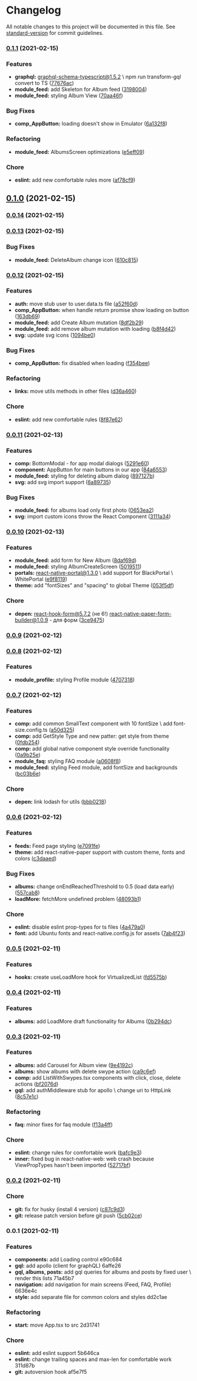 # Changelog

All notable changes to this project will be documented in this file. See [standard-version](https://github.com/conventional-changelog/standard-version) for commit guidelines.

### [0.1.1](https://github.com/mokkapps/changelog-generator-demo/compare/v0.1.0...v0.1.1) (2021-02-15)


### Features

* **graphql:** graphql-schema-typescript@1.5.2 \ npm run transform-gql convert to TS ([77676ac](https://github.com/mokkapps/changelog-generator-demo/commits/77676ac2ee9dfe1bdb21621a21babcc16c61140b))
* **module_feed:** add Skeleton for Album feed ([3198004](https://github.com/mokkapps/changelog-generator-demo/commits/31980046de41ad9fab20c9ee174d80c3d7ca908b))
* **module_feed:** styling Album View ([70aa46f](https://github.com/mokkapps/changelog-generator-demo/commits/70aa46ffa2d51e974df5a8b0a4b604e58e623770))


### Bug Fixes

* **comp_AppButton:** loading doesn't show in Emulator ([6a132f8](https://github.com/mokkapps/changelog-generator-demo/commits/6a132f84bb18838d4aa5638ab7fea492565381ef))


### Refactoring

* **module_feed:** AlbumsScreen optimizations ([e5eff09](https://github.com/mokkapps/changelog-generator-demo/commits/e5eff09606c6bb54ccc7ecbbf9884a0018e51518))


### Chore

* **eslint:** add new comfortable rules more ([af78cf9](https://github.com/mokkapps/changelog-generator-demo/commits/af78cf9de2750e6215d0b30f92cd8b17ceb57216))

## [0.1.0](https://github.com/mokkapps/changelog-generator-demo/compare/v0.0.14...v0.1.0) (2021-02-15)

### [0.0.14](https://github.com/mokkapps/changelog-generator-demo/compare/v0.0.13...v0.0.14) (2021-02-15)

### [0.0.13](https://github.com/mokkapps/changelog-generator-demo/compare/v0.0.12...v0.0.13) (2021-02-15)


### Bug Fixes

* **module_feed:** DeleteAlbum change icon ([610c815](https://github.com/mokkapps/changelog-generator-demo/commits/610c8159f6031b3e1b18d941dcbc14648b39ac98))

### [0.0.12](https://github.com/mokkapps/changelog-generator-demo/compare/v0.0.11...v0.0.12) (2021-02-15)


### Features

* **auth:** move stub user to user.data.ts file ([a52f60d](https://github.com/mokkapps/changelog-generator-demo/commits/a52f60da89ca1e876fba0f08669ae5cfd8ae8444))
* **comp_AppButton:** when handle return promise show loading on button ([163db69](https://github.com/mokkapps/changelog-generator-demo/commits/163db692d7fe5a6f83a2f1f5e4450e39044429ff))
* **module_feed:** add Create Album mutation ([8df2b29](https://github.com/mokkapps/changelog-generator-demo/commits/8df2b29b494b149dc81a57f69ea872676e11d2de))
* **module_feed:** add remove album mutation with loading ([b8f4d42](https://github.com/mokkapps/changelog-generator-demo/commits/b8f4d42a1b9fa9722d637e264ed8929bb6e08b9e))
* **svg:** update svg icons ([1094be0](https://github.com/mokkapps/changelog-generator-demo/commits/1094be085aff4ea3ce440a1b12e390029fa6cfb9))


### Bug Fixes

* **comp_AppButton:** fix disabled when loading ([f354bee](https://github.com/mokkapps/changelog-generator-demo/commits/f354bee1179c427be0cfd0d3bbe6ba3215f5294b))


### Refactoring

* **links:** move utils methods in other files ([d36a460](https://github.com/mokkapps/changelog-generator-demo/commits/d36a4600b7a1cc4b43c63f2be465ed5f145ad781))


### Chore

* **eslint:** add new comfortable rules ([8f87e62](https://github.com/mokkapps/changelog-generator-demo/commits/8f87e624c6c4fe02d1a02817342f5b9a5d010872))

### [0.0.11](https://github.com/mokkapps/changelog-generator-demo/compare/v0.0.10...v0.0.11) (2021-02-13)


### Features

* **comp:** BottomModal - for app modal dialogs ([5291e60](https://github.com/mokkapps/changelog-generator-demo/commits/5291e60d2140e6521d09740ed379ab29335c7329))
* **component:** AppButton for main buttons in our app ([84a6553](https://github.com/mokkapps/changelog-generator-demo/commits/84a6553277729697b1062cb5d01e26ebc14fb7bd))
* **module_feed:** styling for deleting album dialog ([897127b](https://github.com/mokkapps/changelog-generator-demo/commits/897127b704a1862a5301d88b51caef6e66a670ae))
* **svg:** add svg import support ([6a89735](https://github.com/mokkapps/changelog-generator-demo/commits/6a89735394f5447fd7fff135c83abb2778c4d8cc))


### Bug Fixes

* **module_feed:** for albums load only first photo ([0653ea2](https://github.com/mokkapps/changelog-generator-demo/commits/0653ea2685a62f0f5605e402749350c465900bc4))
* **svg:** import custom icons throw the React Component ([3111a34](https://github.com/mokkapps/changelog-generator-demo/commits/3111a34d52bd072d0ef5aa42d54398addbf2bceb))

### [0.0.10](https://github.com/mokkapps/changelog-generator-demo/compare/v0.0.9...v0.0.10) (2021-02-13)


### Features

* **module_feed:** add form for New Album ([8daf69d](https://github.com/mokkapps/changelog-generator-demo/commits/8daf69d3897089d004a20d68e0900944743603d4))
* **module_feed:** styling AlbumCreateScreen ([5019511](https://github.com/mokkapps/changelog-generator-demo/commits/5019511a2dea6fc35ad3c9eb6fefaa44550ccec4))
* **portals:** react-native-portal@1.3.0 \\ add support for BlackPortal \ WhitePortal ([e9f8119](https://github.com/mokkapps/changelog-generator-demo/commits/e9f81199371f434d46ec699201cf215ae091b892))
* **theme:** add "fontSizes" and "spacing" to global Theme ([053f5df](https://github.com/mokkapps/changelog-generator-demo/commits/053f5dfc688d14c5c8050636e5b04a9233534625))


### Chore

* **depen:** react-hook-form@5.7.2 (не 6!) react-native-paper-form-builder@1.0.9 - для форм ([3ce9475](https://github.com/mokkapps/changelog-generator-demo/commits/3ce9475ca9af6aadf4830737fb5a29be449959a2))

### [0.0.9](https://github.com/mokkapps/changelog-generator-demo/compare/v0.0.8...v0.0.9) (2021-02-12)

### [0.0.8](https://github.com/mokkapps/changelog-generator-demo/compare/v0.0.7...v0.0.8) (2021-02-12)


### Features

* **module_profile:** styling Profile module ([4707318](https://github.com/mokkapps/changelog-generator-demo/commits/470731877816f885e6c7258f7a79661ab5c375df))

### [0.0.7](https://github.com/mokkapps/changelog-generator-demo/compare/v0.0.6...v0.0.7) (2021-02-12)


### Features

* **comp:** add common SmallText component with 10 fontSize \ add font-size.config.ts ([a50d325](https://github.com/mokkapps/changelog-generator-demo/commits/a50d325b4bbcdb3969051388daae92c2b81b55a6))
* **comp:** add GetStyle Type and new patter: get style from theme ([0fdb254](https://github.com/mokkapps/changelog-generator-demo/commits/0fdb254c054bbef23faa28b6de64328f010a29fd))
* **comp:** add global native component style override functionality ([0a9b25e](https://github.com/mokkapps/changelog-generator-demo/commits/0a9b25e07f10770d5fea4f7a87823fc336571274))
* **module_faq:** styling FAQ module ([a0608f8](https://github.com/mokkapps/changelog-generator-demo/commits/a0608f8dc1307f68db5be823cfbe38f5596e3134))
* **module_feed:** styling Feed module, add fontSize and backgrounds ([bc03b6e](https://github.com/mokkapps/changelog-generator-demo/commits/bc03b6e686a37f49e08c40d9f9b28673485b508b))


### Chore

* **depen:** link lodash for utils ([bbb0218](https://github.com/mokkapps/changelog-generator-demo/commits/bbb0218a87ccc1aef75e32009c0707b618315c13))

### [0.0.6](https://github.com/mokkapps/changelog-generator-demo/compare/v0.0.5...v0.0.6) (2021-02-12)


### Features

* **feeds:** Feed page styling ([e7091fe](https://github.com/mokkapps/changelog-generator-demo/commits/e7091fe014c59d42bae5366da28215b410e7b62c))
* **theme:** add react-native-paper support with custom theme, fonts and colors ([c3daaed](https://github.com/mokkapps/changelog-generator-demo/commits/c3daaed120d7a1061721f569f9896c9507e02611))


### Bug Fixes

* **albums:** change onEndReachedThreshold to 0.5 (load data early) ([557cab8](https://github.com/mokkapps/changelog-generator-demo/commits/557cab81f62b2ccf93aa607dacb9ede98519e3ea))
* **loadMore:** fetchMore undefined problem ([48093b1](https://github.com/mokkapps/changelog-generator-demo/commits/48093b1c3776deee06a40c884d40a3bf4d91626a))


### Chore

* **eslint:** disable eslint prop-types for ts files ([4a479a0](https://github.com/mokkapps/changelog-generator-demo/commits/4a479a0b2474c1282a7d8ba894ecbcf598ad7b18))
* **font:** add Ubuntu fonts and react-native.config.js for assets ([7ab4f23](https://github.com/mokkapps/changelog-generator-demo/commits/7ab4f23bd6a57f461bba6e3adfbb5bea49e4816e))

### [0.0.5](https://github.com/mokkapps/changelog-generator-demo/compare/v0.0.4...v0.0.5) (2021-02-11)


### Features

* **hooks:** create useLoadMore hook for VirtualizedList ([fd5575b](https://github.com/mokkapps/changelog-generator-demo/commits/fd5575b56b1d1bc0ce7461f703c1adc1ce1ef0e8))

### [0.0.4](https://github.com/mokkapps/changelog-generator-demo/compare/v0.0.3...v0.0.4) (2021-02-11)


### Features

* **albums:** add LoadMore draft functionality for Albums ([0b294dc](https://github.com/mokkapps/changelog-generator-demo/commits/0b294dc88b47505a1567043f3f87acf087f92610))

### [0.0.3](https://github.com/mokkapps/changelog-generator-demo/compare/v0.0.2...v0.0.3) (2021-02-11)


### Features

* **albums:** add Carousel for Album view ([9e4192c](https://github.com/mokkapps/changelog-generator-demo/commits/9e4192ce893401a8df260616cea2bd4a827e9d7e))
* **albums:** show albums with delete swype action ([ca9c6ef](https://github.com/mokkapps/changelog-generator-demo/commits/ca9c6ef5e72f1369c049c3d3d62b962d0ef698d5))
* **comp:** add ListWithSwypes.tsx components with click, close, delete actions ([bf2076d](https://github.com/mokkapps/changelog-generator-demo/commits/bf2076dd83223b62910da65ab443cb6e1925896a))
* **gql:** add authMiddleware stub for apollo \ change uri to HttpLink ([8c57e1c](https://github.com/mokkapps/changelog-generator-demo/commits/8c57e1ca6af6ccc9a7d8748702c4019b2d540e34))


### Refactoring

* **faq:** minor fixes for faq module ([f13a4ff](https://github.com/mokkapps/changelog-generator-demo/commits/f13a4ffe6d6adb753cb714d79a77c4dbd090c7dc))


### Chore

* **eslint:** change rules for comfortable work ([bafc9e3](https://github.com/mokkapps/changelog-generator-demo/commits/bafc9e34561f618fb5937d4372d111d7ab241728))
* **inner:** fixed bug in react-native-web: web crash because ViewPropTypes hasn't been imported ([52717bf](https://github.com/mokkapps/changelog-generator-demo/commits/52717bfa64234133b5ee6db25e3528dde1a734f0))

### [0.0.2](https://github.com/mokkapps/changelog-generator-demo/compare/v0.0.1...v0.0.2) (2021-02-11)


### Chore

* **git:** fix for husky (install 4 version) ([c87c9d3](https://github.com/mokkapps/changelog-generator-demo/commits/c87c9d3e29459c2c1e2147cd6d4227c0d4be1411))
* **git:** release patch version before git push ([5cb02ce](https://github.com/mokkapps/changelog-generator-demo/commits/5cb02ce376ea76731960446a3a88b53ea4927c07))

### 0.0.1 (2021-02-11)


### Features

* **components:** add Loading control e90c684
* **gql:** add apollo (client for graphQL) 6affe26
* **gql, albums, posts:** add gql queries for albums and posts by fixed user \ render this lists 71a45b7
* **navigation:** add navigation for main screens (Feed, FAQ, Profile) 6636e4c
* **style:** add separate file for common colors and styles dd2c1ae


### Refactoring

* **start:** move App.tsx to src 2d31741


### Chore

* **eslint:** add eslint support 5b646ca
* **eslint:** change trailing spaces and max-len for comfortable work 311d87b
* **git:** autoversion hook af5e7f5

